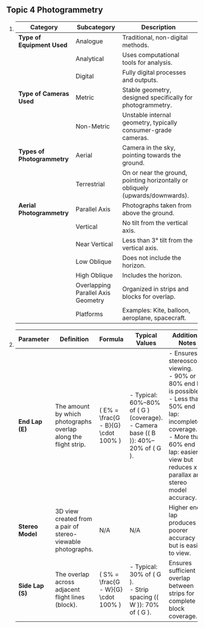 ## Topic 4 Photogrammetry
1. | **Category**                   | **Subcategory**                       | **Description**                                                                 |
    |--------------------------------|---------------------------------------|---------------------------------------------------------------------------------|
    | **Type of Equipment Used**     | Analogue                              | Traditional, non-digital methods.                                              |
    |                                | Analytical                            | Uses computational tools for analysis.                                         |
    |                                | Digital                               | Fully digital processes and outputs.                                           |
    | **Type of Cameras Used**       | Metric                                | Stable geometry, designed specifically for photogrammetry.                     |
    |                                | Non-Metric                            | Unstable internal geometry, typically consumer-grade cameras.                  |
    | **Types of Photogrammetry**    | Aerial                                | Camera in the sky, pointing towards the ground.                                |
    |                                | Terrestrial                           | On or near the ground, pointing horizontally or obliquely (upwards/downwards). |
    | **Aerial Photogrammetry**      | Parallel Axis                         | Photographs taken from above the ground.                                       |
    |                                | Vertical                              | No tilt from the vertical axis.                                                |
    |                                | Near Vertical                         | Less than 3° tilt from the vertical axis.                                      |
    |                                | Low Oblique                           | Does not include the horizon.                                                  |
    |                                | High Oblique                          | Includes the horizon.                                                          |
    |                                | Overlapping Parallel Axis Geometry    | Organized in strips and blocks for overlap.                                    |
    |                                | Platforms                             | Examples: Kite, balloon, aeroplane, spacecraft.                                | 


2. | **Parameter**              | **Definition**                                                                                           | **Formula**                                                                                   | **Typical Values**                                                                                               | **Additional Notes**                                                                                                                                                        |
    |----------------------------|----------------------------------------------------------------------------------------------------------|-----------------------------------------------------------------------------------------------|---------------------------------------------------------------------------------------------------------------|----------------------------------------------------------------------------------------------------------------------------------------------------------------------------|
    | **End Lap (E)**            | The amount by which photographs overlap along the flight strip.                                          | \( E\% = \frac{G - B}{G} \cdot 100\% \)                                                      | - Typical: 60%–80% of \( G \) (coverage). <br> - Camera base (\( B \)): 40%–20% of \( G \).                     | - Ensures stereoscopic viewing.<br>- 90% or 80% end lap is possible.<br>- Less than 50% end lap: incomplete coverage.<br>- More than 60% end lap: easier to view but reduces x-parallax and stereo model accuracy. |
    | **Stereo Model**           | 3D view created from a pair of stereo-viewable photographs.                                              | N/A                                                                                           | N/A                                                                                                           | Higher end lap produces poorer accuracy but is easier to view.                                                                                                               |
    | **Side Lap (S)**           | The overlap across adjacent flight lines (block).                                                       | \( S\% = \frac{G - W}{G} \cdot 100\% \)                                                      | - Typical: 30% of \( G \).<br>- Strip spacing (\( W \)): 70% of \( G \).                                      | Ensures sufficient overlap between strips for complete block coverage.                                                                                                      |